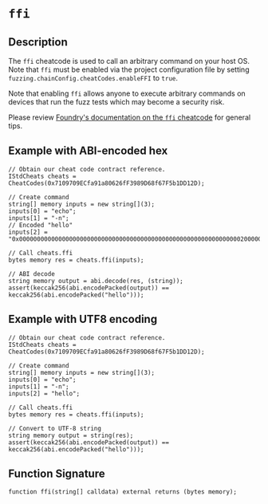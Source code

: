 # `ffi`

## Description

The `ffi` cheatcode is used to call an arbitrary command on your host OS. Note that `ffi` must be enabled via the project
configuration file by setting `fuzzing.chainConfig.cheatCodes.enableFFI` to `true`.

Note that enabling `ffi` allows anyone to execute arbitrary commands on devices that run the fuzz tests which may
become a security risk.

Please review [Foundry's documentation on the `ffi` cheatcode](https://book.getfoundry.sh/cheatcodes/ffi#tips) for general tips.

## Example with ABI-encoded hex

```solidity
// Obtain our cheat code contract reference.
IStdCheats cheats = CheatCodes(0x7109709ECfa91a80626fF3989D68f67F5b1DD12D);

// Create command
string[] memory inputs = new string[](3);
inputs[0] = "echo";
inputs[1] = "-n";
// Encoded "hello"
inputs[2] = "0x0000000000000000000000000000000000000000000000000000000000000020000000000000000000000000000000000000000000000000000000000000000568656C6C6F000000000000000000000000000000000000000000000000000000";

// Call cheats.ffi
bytes memory res = cheats.ffi(inputs);

// ABI decode
string memory output = abi.decode(res, (string));
assert(keccak256(abi.encodePacked(output)) == keccak256(abi.encodePacked("hello")));
```

## Example with UTF8 encoding

```solidity
// Obtain our cheat code contract reference.
IStdCheats cheats = CheatCodes(0x7109709ECfa91a80626fF3989D68f67F5b1DD12D);

// Create command
string[] memory inputs = new string[](3);
inputs[0] = "echo";
inputs[1] = "-n";
inputs[2] = "hello";

// Call cheats.ffi
bytes memory res = cheats.ffi(inputs);

// Convert to UTF-8 string
string memory output = string(res);
assert(keccak256(abi.encodePacked(output)) == keccak256(abi.encodePacked("hello")));
```

## Function Signature

```solidity
function ffi(string[] calldata) external returns (bytes memory);
```
